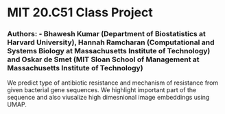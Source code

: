 # MIT 20.C51 Class Project
### Authors: - Bhawesh Kumar (Department of Biostatistics at Harvard University), Hannah Ramcharan (Computational and Systems Biology at Massachusetts Institute of Technology)  and Oskar de Smet (MIT Sloan School of Management at Massachusetts Institute of Technology)
  
We predict type of antibiotic resistance and mechanism of resistance from given bacterial gene sequences. We highlight important part of the sequence and also viusalize high dimesnional image embeddings using UMAP.
